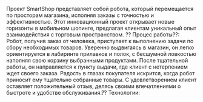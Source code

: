 Проект SmartShop представляет собой робота, который перемещается по просторам магазина, исполняя заказы с точностью и эффективностью. Этот инновационный проект открывает новые горизонты в мобильном шопинге, предлагая клиентам уникальный опыт взаимодействия с торговым пространством. ??
Процес работы??:
Робот, получив заказ от человека, приступает к выполнению задачи по сбору необходимых товаров. Уверенно выдвигаясь в магазин, он легко ориентируется в лабиринте прилавков и полок, с бесшумной ловкостью наполняя свою корзину выбранными продуктами. После тщательной работы, он направляется к пункту выдачи, где клиент с нетерпением ждет своего заказа. Радость в глазах покупателя искрится, когда робот приносит ему тщательно собранные товары. С удовлетворением клиент оставляет положительный отзыв, делясь своими впечатлениями о быстроте и удобстве обслуживания.??
Технологии:

